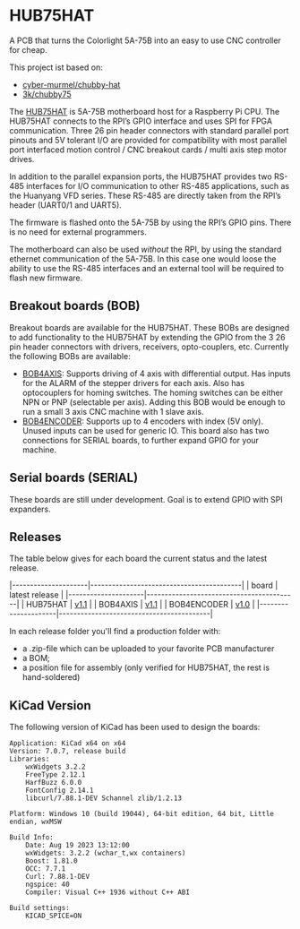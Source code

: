 # HUB75HAT

A PCB that turns the Colorlight 5A-75B into an easy to use CNC controller for cheap.

This project ist based on:
- [cyber-murmel/chubby-hat](https://github.com/cyber-murmel/chubby-hat)
- [3k/chubby75](https://github.com/q3k/chubby75/tree/master/5a-75b])

The [HUB75HAT](src/HUB75HAT) is 5A-75B motherboard host for a Raspberry Pi CPU. The HUB75HAT connects to the RPI’s GPIO interface and uses SPI for FPGA communication. Three 26 pin header connectors with standard parallel port pinouts and 5V tolerant I/O are provided for compatibility with most parallel port interfaced motion control / CNC breakout cards / multi axis step motor drives.

In addition to the parallel expansion ports, the HUB75HAT provides two RS-485 interfaces for I/O communication to other RS-485 applications, such as the Huanyang VFD series. These RS-485 are directly taken from the RPI’s header (UART0/1 and UART5).

The firmware is flashed onto the 5A-75B by using the RPI’s GPIO pins. There is no need for external programmers.

The motherboard can also be used _without_ the RPI, by using the standard ethernet communication of the 5A-75B. In this case one would loose the ability to use the RS-485 interfaces and an external tool will be required to flash new firmware.

## Breakout boards (BOB)
Breakout boards are available for the HUB75HAT. These BOBs are designed to add functionality to the HUB75HAT by
extending the GPIO from the 3 26 pin header connectors with drivers, receivers, opto-couplers, etc. Currently the
following BOBs are available:
- [BOB4AXIS](src/BOB4AXIS): Supports driving of 4 axis with differential output. Has inputs for the ALARM of the stepper
  drivers for each axis. Also has optocouplers for homing switches. The homing switches can be either NPN or PNP (selectable
  per axis). Adding this BOB would be enough to run a small 3 axis CNC machine with 1 slave axis.
- [BOB4ENCODER](src/BOB4ENCODER): Supports up to 4 encoders with index (5V only). Unused inputs can be used for generic
  IO. This board also has two connections for SERIAL boards, to further expand GPIO for your machine.

## Serial boards (SERIAL)
These boards are still under development. Goal is to extend GPIO with SPI expanders.

## Releases
The table below gives for each board the current status and the latest release. 

|---------------------|------------------------------------------|
| board               | latest release                           |
|---------------------|------------------------------------------|
| HUB75HAT            | [v1.1](src/HUB75HAT/releases/v1.1/)      |
| BOB4AXIS            | [v1.1](src/BOB4AXIS/releases/v1.1/)      |
| BOB4ENCODER         | [v1.0](src/BOB4ENCODER/releases/v1.0/)   |
|---------------------|------------------------------------------|

In each release folder you'll find a production folder with:
- a .zip-file which can be uploaded to your favorite PCB manufacturer
- a BOM;
- a position file for assembly (only verified for HUB75HAT, the rest is hand-soldered)

## KiCad Version
The following version of KiCad has been used to design the boards:
```
Application: KiCad x64 on x64
Version: 7.0.7, release build
Libraries:
    wxWidgets 3.2.2
    FreeType 2.12.1
    HarfBuzz 6.0.0
    FontConfig 2.14.1
    libcurl/7.88.1-DEV Schannel zlib/1.2.13

Platform: Windows 10 (build 19044), 64-bit edition, 64 bit, Little endian, wxMSW

Build Info:
    Date: Aug 19 2023 13:12:00
    wxWidgets: 3.2.2 (wchar_t,wx containers)
    Boost: 1.81.0
    OCC: 7.7.1
    Curl: 7.88.1-DEV
    ngspice: 40
    Compiler: Visual C++ 1936 without C++ ABI

Build settings:
    KICAD_SPICE=ON
```
